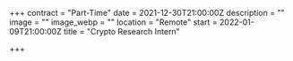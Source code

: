+++
contract = "Part-Time"
date = 2021-12-30T21:00:00Z
description = ""
image = ""
image_webp = ""
location = "Remote"
start = 2022-01-09T21:00:00Z
title = "Crypto Research Intern"

+++

